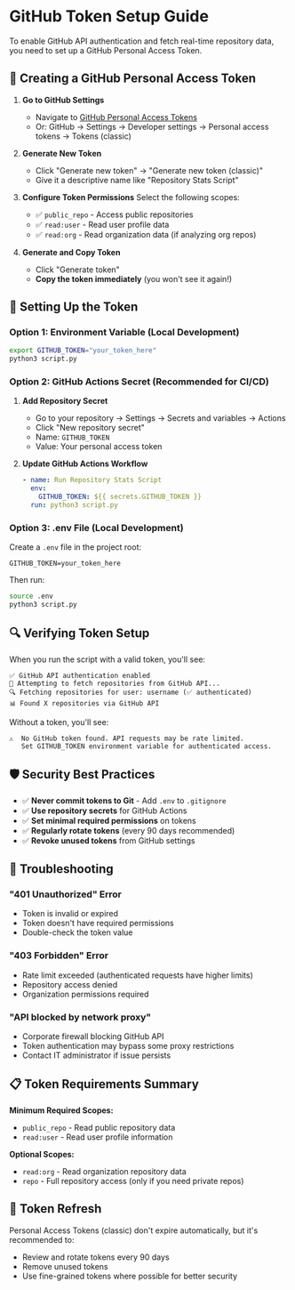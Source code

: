 # GitHub Token Setup Guide

To enable GitHub API authentication and fetch real-time repository data, you need to set up a GitHub Personal Access Token.

## 🔐 Creating a GitHub Personal Access Token

1. **Go to GitHub Settings**
   - Navigate to [GitHub Personal Access Tokens](https://github.com/settings/tokens)
   - Or: GitHub → Settings → Developer settings → Personal access tokens → Tokens (classic)

2. **Generate New Token**
   - Click "Generate new token" → "Generate new token (classic)"
   - Give it a descriptive name like "Repository Stats Script"

3. **Configure Token Permissions**
   Select the following scopes:
   - ✅ `public_repo` - Access public repositories
   - ✅ `read:user` - Read user profile data
   - ✅ `read:org` - Read organization data (if analyzing org repos)

4. **Generate and Copy Token**
   - Click "Generate token"
   - **Copy the token immediately** (you won't see it again!)

## 🔧 Setting Up the Token

### Option 1: Environment Variable (Local Development)

```bash
export GITHUB_TOKEN="your_token_here"
python3 script.py
```

### Option 2: GitHub Actions Secret (Recommended for CI/CD)

1. **Add Repository Secret**
   - Go to your repository → Settings → Secrets and variables → Actions
   - Click "New repository secret"
   - Name: `GITHUB_TOKEN`
   - Value: Your personal access token

2. **Update GitHub Actions Workflow**
   ```yaml
   - name: Run Repository Stats Script
     env:
       GITHUB_TOKEN: ${{ secrets.GITHUB_TOKEN }}
     run: python3 script.py
   ```

### Option 3: .env File (Local Development)

Create a `.env` file in the project root:
```
GITHUB_TOKEN=your_token_here
```

Then run:
```bash
source .env
python3 script.py
```

## 🔍 Verifying Token Setup

When you run the script with a valid token, you'll see:
```
✅ GitHub API authentication enabled
🚀 Attempting to fetch repositories from GitHub API...
🔍 Fetching repositories for user: username (✅ authenticated)
📊 Found X repositories via GitHub API
```

Without a token, you'll see:
```
⚠️  No GitHub token found. API requests may be rate limited.
   Set GITHUB_TOKEN environment variable for authenticated access.
```

## 🛡️ Security Best Practices

- ✅ **Never commit tokens to Git** - Add `.env` to `.gitignore`
- ✅ **Use repository secrets** for GitHub Actions
- ✅ **Set minimal required permissions** on tokens
- ✅ **Regularly rotate tokens** (every 90 days recommended)
- ✅ **Revoke unused tokens** from GitHub settings

## 🚨 Troubleshooting

### "401 Unauthorized" Error
- Token is invalid or expired
- Token doesn't have required permissions
- Double-check the token value

### "403 Forbidden" Error
- Rate limit exceeded (authenticated requests have higher limits)
- Repository access denied
- Organization permissions required

### "API blocked by network proxy"
- Corporate firewall blocking GitHub API
- Token authentication may bypass some proxy restrictions
- Contact IT administrator if issue persists

## 📋 Token Requirements Summary

**Minimum Required Scopes:**
- `public_repo` - Read public repository data
- `read:user` - Read user profile information

**Optional Scopes:**
- `read:org` - Read organization repository data
- `repo` - Full repository access (only if you need private repos)

## 🔄 Token Refresh

Personal Access Tokens (classic) don't expire automatically, but it's recommended to:
- Review and rotate tokens every 90 days
- Remove unused tokens
- Use fine-grained tokens where possible for better security